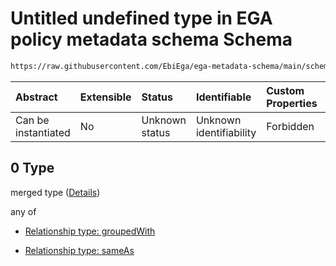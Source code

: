 # Untitled undefined type in EGA policy metadata schema Schema

```txt
https://raw.githubusercontent.com/EbiEga/ega-metadata-schema/main/schemas/EGA.policy.json#/properties/policyRelationships/items/allOf/1/anyOf/1/allOf/0
```



| Abstract            | Extensible | Status         | Identifiable            | Custom Properties | Additional Properties | Access Restrictions | Defined In                                                                   |
| :------------------ | :--------- | :------------- | :---------------------- | :---------------- | :-------------------- | :------------------ | :--------------------------------------------------------------------------- |
| Can be instantiated | No         | Unknown status | Unknown identifiability | Forbidden         | Allowed               | none                | [EGA.policy.json\*](../../../schemas/EGA.policy.json "open original schema") |

## 0 Type

merged type ([Details](ega-16-properties-policy-relationships-items-allof-relationship-constraints-for-a-policy-anyof-allowed-relationships-of-type-groupedwith-sameas-optional-ones-allof-0.md))

any of

*   [Relationship type: groupedWith](ega-12-definitions-relationship-type-groupedwith.md "check type definition")

*   [Relationship type: sameAs](ega-12-definitions-relationship-type-sameas.md "check type definition")
